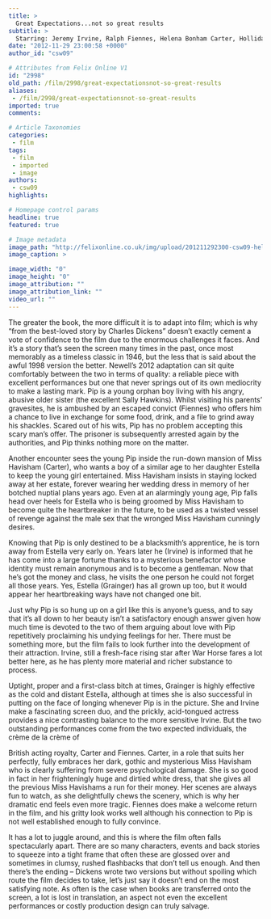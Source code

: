 ```yaml
---
title: >
  Great Expectations...not so great results
subtitle: >
  Starring: Jeremy Irvine, Ralph Fiennes, Helena Bonham Carter, Holliday Grainger
date: "2012-11-29 23:00:58 +0000"
author_id: "csw09"

# Attributes from Felix Online V1
id: "2998"
old_path: /film/2998/great-expectationsnot-so-great-results
aliases:
 - /film/2998/great-expectationsnot-so-great-results
imported: true
comments:

# Article Taxonomies
categories:
 - film
tags:
 - film
 - imported
 - image
authors:
 - csw09
highlights:

# Homepage control params
headline: true
featured: true

# Image metadata
image_path: "http://felixonline.co.uk/img/upload/201211292300-csw09-helena_bonham_carter_great_expectations.jpg"
image_caption: >

image_width: "0"
image_height: "0"
image_attribution: ""
image_attribution_link: ""
video_url: ""
---
```


The greater the book, the more difficult it is to adapt into film; which is why “from the best-loved story by Charles Dickens” doesn’t exactly cement a vote of confidence to the film due to the enormous challenges it faces. And it’s a story that’s seen the screen many times in the past, once most memorably as a timeless classic in 1946, but the less that is said about the awful 1998 version the better. Newell’s 2012 adaptation can sit quite comfortably between the two in terms of quality: a reliable piece with excellent performances but one that never springs out of its own mediocrity to make a lasting mark.
 Pip is a young orphan boy living with his angry, abusive older sister (the excellent Sally Hawkins). Whilst visiting his parents’ gravesites, he is ambushed by an escaped convict (Fiennes) who offers him a chance to live in exchange for some food, drink, and a file to grind away his shackles. Scared out of his wits, Pip has no problem accepting this scary man’s offer. The prisoner is subsequently arrested again by the authorities, and Pip thinks nothing more on the matter.

Another encounter sees the young Pip inside the run-down mansion of Miss Havisham (Carter), who wants a boy of a similar age to her daughter Estella to keep the young girl entertained. Miss Havisham insists in staying locked away at her estate, forever wearing her wedding dress in memory of her botched nuptial plans years ago. Even at an alarmingly young age, Pip falls head over heels for Estella who is being groomed by Miss Havisham to become quite the heartbreaker in the future, to be used as a twisted vessel of revenge against the male sex that the wronged Miss Havisham cunningly desires.

Knowing that Pip is only destined to be a blacksmith’s apprentice, he is torn away from Estella very early on. Years later he (Irvine) is informed that he has come into a large fortune thanks to a mysterious benefactor whose identity must remain anonymous and is to become a gentleman. Now that he’s got the money and class, he visits the one person he could not forget all those years. Yes, Estella (Grainger) has all grown up too, but it would appear her heartbreaking ways have not changed one bit.

Just why Pip is so hung up on a girl like this is anyone’s guess, and to say that it’s all down to her beauty isn’t a satisfactory enough answer given how much time is devoted to the two of them arguing about love with Pip repetitively proclaiming his undying feelings for her. There must be something more, but the film fails to look further into the development of their attraction. Irvine, still a fresh-face rising star after War Horse fares a lot better here, as he has plenty more material and richer substance to process.

Uptight, proper and a first-class bitch at times, Grainger is highly effective as the cold and distant Estella, although at times she is also successful in putting on the face of longing whenever Pip is in the picture. She and Irvine make a fascinating screen duo, and the prickly, acid-tongued actress provides a nice contrasting balance to the more sensitive Irvine.
 But the two outstanding performances come from the two expected individuals, the crème de la crème of

British acting royalty, Carter and Fiennes. Carter, in a role that suits her perfectly, fully embraces her dark, gothic and mysterious Miss Havisham who is clearly suffering from severe psychological damage. She is so good in fact in her frighteningly huge and dirtied white dress, that she gives all the previous Miss Havishams a run for their money. Her scenes are always fun to watch, as she delightfully chews the scenery, which is why her dramatic end feels even more tragic. Fiennes does make a welcome return in the film, and his gritty look works well although his connection to Pip is not well established enough to fully convince.

It has a lot to juggle around, and this is where the film often falls spectacularly apart. There are so many characters, events and back stories to squeeze into a tight frame that often these are glossed over and sometimes in clumsy, rushed flashbacks that don’t tell us enough. And then there’s the ending – Dickens wrote two versions but without spoiling which route the film decides to take, let’s just say it doesn’t end on the most satisfying note. As often is the case when books are transferred onto the screen, a lot is lost in translation, an aspect not even the excellent performances or costly production design can truly salvage.
